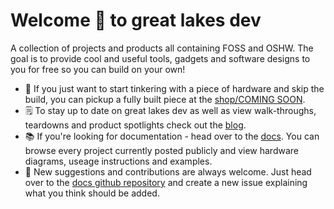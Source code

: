 # Welcome 👋 to great lakes dev
A collection of projects and products all containing FOSS and OSHW. The goal is to provide cool and useful tools, gadgets and software designs to you for free so you can build on your own! 
- 🛒 If you just want to start tinkering with a piece of hardware and skip the build, you can pickup a fully built piece at the [shop/COMING SOON](https://www.github.com/greatlakesdev). 
- 🗒️ To stay up to date on great lakes dev as well as view walk-throughs, teardowns and product spotlights check out the [blog](https://www.greatlakesdev.io/blog). 
- 📚 If you're looking for documentation - head over to the [docs](https://wwww.greatlakesdev.io/docs/intro). You can browse every project currently posted publicly and view hardware diagrams, useage instructions and examples.
- 📣 New suggestions and contributions are always welcome. Just head over to the [docs github repository](https://github.com/greatlakesdev/docs/issues) and create a new issue explaining what you think should be added.
